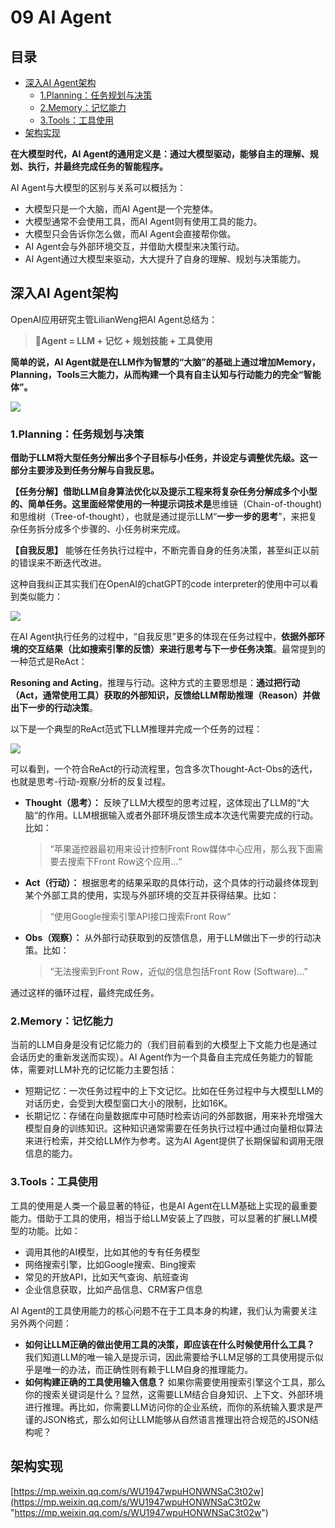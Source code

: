 # 09 AI Agent

## 目录

-   [深入AI Agent架构](#深入AI-Agent架构)
    -   [1.Planning：任务规划与决策](#1Planning任务规划与决策)
    -   [2.Memory：记忆能力](#2Memory记忆能力)
    -   [3.Tools：工具使用](#3Tools工具使用)
-   [架构实现](#架构实现)

**在大模型时代，AI Agent的通用定义是：通过大模型驱动，能够自主的理解、规划、执行，并最终完成任务的智能程序。**

AI Agent与大模型的区别与关系可以概括为：

-   大模型只是一个大脑，而AI Agent是一个完整体。 &#x20;
-   大模型通常不会使用工具，而AI Agent则有使用工具的能力。
-   大模型只会告诉你怎么做，而AI Agent会直接帮你做。
-   AI Agent会与外部环境交互，并借助大模型来决策行动。
-   AI Agent通过大模型来驱动，大大提升了自身的理解、规划与决策能力。

## 深入AI Agent架构

OpenAI应用研究主管LilianWeng把AI Agent总结为：

> 📌**Agent = LLM + 记忆 + 规划技能 + 工具使用**

**简单的说，AI Agent就是在LLM作为智慧的“大脑”的基础上通过增加Memory，Planning，Tools三大能力，从而构建一个具有自主认知与行动能力的完全“智能体”。**

![](https://mmbiz.qpic.cn/sz_mmbiz_png/wT3y8Vg9pFGAicsmBeGlqGgyNdiaLEY6MGRW8CBmwRGNgzrb37tJjFrpeYZf9U9t4EEWYfvUk0R6X2libOVTJZAicQ/640?wx_fmt=png\&wxfrom=5\&wx_lazy=1\&wx_co=1)

### 1.Planning：任务规划与决策

**借助于LLM将大型任务分解出多个子目标与小任务，并设定与调整优先级。这一部分主要涉及到任务分解与自我反思。**

**【任务分解】借助LLM自身算法优化以及提示工程来将复杂任务分解成多个小型的、简单任务。这里面经常使用的一种提示词技术是**思维链（Chain-of-thought)和思维树（Tree-of-thought），也就是通过提示LLM“**一步一步的思考**”，来把复杂任务拆分成多个步骤的、小任务树来完成。

**【自我反思】** 能够在任务执行过程中，不断完善自身的任务决策，甚至纠正以前的错误来不断迭代改进。

这种自我纠正其实我们在OpenAI的chatGPT的code interpreter的使用中可以看到类似能力：

![](https://mmbiz.qpic.cn/sz_mmbiz_png/wT3y8Vg9pFHQiamSbNre9Odo89Haz82xfEricjsuR9bwvbWG5pDI0na5PwQVWQBraHas6fDPlLVkibBGf0SLsJotQ/640?wx_fmt=png\&wxfrom=5\&wx_lazy=1\&wx_co=1)

在AI Agent执行任务的过程中，“自我反思”更多的体现在任务过程中，**依据外部环境的交互结果（比如搜索引擎的反馈）来进行思考与下一步任务决策**。最常提到的一种范式是ReAct：

**Resoning and Acting**，推理与行动。这种方式的主要思想是：**通过把行动（Act，通常使用工具）获取的外部知识，反馈给LLM帮助推理（Reason）并做出下一步的行动决策**。

以下是一个典型的ReAct范式下LLM推理并完成一个任务的过程：

![](https://mmbiz.qpic.cn/sz_mmbiz_png/wT3y8Vg9pFHQiamSbNre9Odo89Haz82xfdDSsibQNnbtr7mqgwqpUwiaVSuPJ25JnjbIgNiafibSSyQ51QPfnfgiaEdA/640?wx_fmt=png\&wxfrom=5\&wx_lazy=1\&wx_co=1)

可以看到，一个符合ReAct的行动流程里，包含多次Thought-Act-Obs的迭代，也就是思考-行动-观察/分析的反复过程。

-   **Thought（思考）：** 反映了LLM大模型的思考过程，这体现出了LLM的“大脑“的作用。LLM根据输入或者外部环境反馈生成本次迭代需要完成的行动。比如：
    > “苹果遥控器最初用来设计控制Front Row媒体中心应用，那么我下面需要去搜索下Front Row这个应用...“
-   **Act（行动）：** 根据思考的结果采取的具体行动，这个具体的行动最终体现到某个外部工具的使用，实现与外部环境的交互并获得结果。比如：
    > “使用Google搜索引擎API接口搜索Front Row“
-   **Obs（观察）：** 从外部行动获取到的反馈信息，用于LLM做出下一步的行动决策。比如：
    > “无法搜索到Front Row，近似的信息包括Front Row (Software)...”

通过这样的循环过程，最终完成任务。

### 2.Memory：记忆能力

当前的LLM自身是没有记忆能力的（我们目前看到的大模型上下文能力也是通过会话历史的重新发送而实现）。AI Agent作为一个具备自主完成任务能力的智能体，需要对LLM补充的记忆能力主要包括：

-   短期记忆：一次任务过程中的上下文记忆。比如在任务过程中与大模型LLM的对话历史，会受到大模型窗口大小的限制，比如16K。
-   长期记忆：存储在向量数据库中可随时检索访问的外部数据，用来补充增强大模型自身的训练知识。这种知识通常需要在任务执行过程中通过向量相似算法来进行检索，并交给LLM作为参考。这为AI Agent提供了长期保留和调用无限信息的能力。

### 3.Tools：工具使用

工具的使用是人类一个最显著的特征，也是AI Agent在LLM基础上实现的最重要能力。借助于工具的使用，相当于给LLM安装上了四肢，可以显著的扩展LLM模型的功能。比如：

-   调用其他的AI模型，比如其他的专有任务模型 &#x20;
-   网络搜索引擎，比如Google搜索、Bing搜索
-   常见的开放API，比如天气查询、航班查询 &#x20;
-   企业信息获取，比如产品信息、CRM客户信息 &#x20;

AI Agent的工具使用能力的核心问题不在于工具本身的构建，我们认为需要关注另外两个问题：

-   **如何让LLM正确的做出使用工具的决策，即应该在什么时候使用什么工具？** 我们知道LLM的唯一输入是提示词，因此需要给予LLM足够的工具使用提示似乎是唯一的办法，而正确性则有赖于LLM自身的推理能力。
-   **如何构建正确的工具使用输入信息？** 如果你需要使用搜索引擎这个工具，那么你的搜索关键词是什么？显然，这需要LLM结合自身知识、上下文、外部环境进行推理。再比如，你需要LLM访问你的企业系统，而你的系统输入要求是严谨的JSON格式，那么如何让LLM能够从自然语言推理出符合规范的JSON结构呢？

## 架构实现

[https://mp.weixin.qq.com/s/WU1947wpuHONWNSaC3t02w](https://mp.weixin.qq.com/s/WU1947wpuHONWNSaC3t02w "https://mp.weixin.qq.com/s/WU1947wpuHONWNSaC3t02w")
